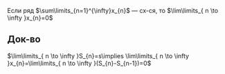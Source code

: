 Если ряд $\sum\limits_{n=1}^{\infty}x_{n}$ — сх-ся, то $\lim\limits_{ n \to \infty }x_{n}=0$
## Док-во

$\lim\limits_{ n \to \infty }S_{n}=s\implies \lim\limits_{ n \to \infty }x_{n}=\lim\limits_{ n \to \infty }(S_{n}-S_{n-1})=0$
